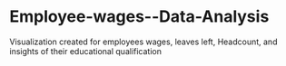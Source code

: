 # Employee-wages--Data-Analysis
Visualization created for employees wages, leaves left, Headcount, and insights of their educational qualification
